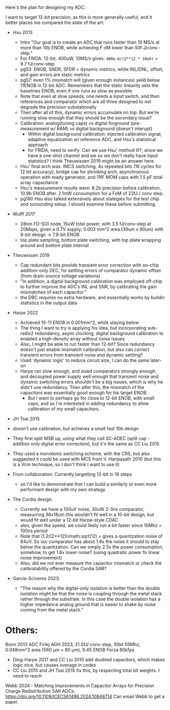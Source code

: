 Here's the plan for designing my ADC:

I want to target 12-bit precision, as this is more generally useful, and it better places me compared the state of the art:

- Hsu 2013
    - Intro "Our goal is to create an ADC that runs faster than 10 MS/s at more than 10b ENOB, while achieving F oM lower than 50f J/conv.-step."
    - For FRIDA: 12-bit, 400uW, 10MS/s gives: `400e-6/(2**12 * 10e6)` = 9.7 fJ/conv-step
    - pg53: ENOB, SNDR, SFDR = dynamic metrics, while INL/DNL, offset, and gain errors are static metrics
    - pg57: even 1% mismatch will (given enough instances) yeild below 11ENOB in 12-bit ADC. Remembers that the static linearity sets the baselines ENOB, even if one runs as slow as possible.
    - Note that even at slow speeds, one needs a input switch, and then references and comparator which are all three designed to not degrade the precision substationally
    - Then after all of this, dynamic errors accumulate on top. But we're running slow enough that they should be the secondary issue?
    - Calibration: analog(tuning caps) vs digital forground (pre-measurement w/ RAM) vs digital background (doesn't interupt)
        - Within digital background calibration: injected calibration signal, adaptive equalization w/ reference ADC, and Hsu's statistical approach
        - for FRIDA, need to verify: Can we use Hsu' method III?, since we have a one-shot channel and we so we don't really have input statistics? I think Theuwissen 2019 might be an answer here.
    - Hsu' final arch was: IMCS switching, 4x repeated bits (16 cycles for 12 bit accuracy), bridge cap for shrinking arch, asynchronous operation with ready generator, and 11fF MOM caps with 1.5 pF total array capacitance
    - Hsu's measurement results were: 8.2b precision before calibration, 10.9b ENOB after. 2.1mW consumption for a FoM of 22fJ / conv step.
    - pg180 Hsu also talked extensively about stategies for the test chip and surounding setup. I should examine these before submitting.

- Wulff 2017
    - 28nm FD-SOI node, 15uW total power, with 3.5 fJ/conv-step at 20Msps, given a 0.7V supply, 0.003 mm^2 area (39um x 80um) with 9-bit design -> 7.9-bit ENOB
    - top plate sampling, bottom plate switching, with top plate wrapping around and bottom plate internal

- Theuwissen 2019
    - Cap redundant bits provide transient error correction with on-chip addition-only DEC, for settling errors of comparator dynamic offset (from drain-source voltage variations)
    - "In addition, a digital background calibration was employed off-chip to further improve the ADC’s INL and SNR, by calibrating the gain mismatches of each capacitor."
    - the DBC requires no extra hardware, and essentially works by buildin statistics in the output data

- Harpe 2022
    - Achieved 10-11 ENOB in 0.001mm^2, while staying below 
    - The thing I want to try is applying his idea, but incorporating sub-radix2 redundancy, async clocking, digital background calibration to enabled a high-density array without noise issues
    - Also, I might be able to run faster than 12-bit? Since redundancy doesn't just enable mismatch calibration, but also can correct transient errors from transient noise and dynamic settling?
    - Used 'dynamic logic' to reduce circuit size, I can do the same later-on
    - Harpe ran slow enough, and sized comparators strongly enough, and decoupled power supply well enough that transient noise and dynamic switching errors shouldn't be a big issues, which is why he didn't use redundancy. Then after this, the mismatch of the capacitors was essentially good enough for his target ENOB.
        - But I want to perhaps go for close to 12-bit ENOB, with small caps, and so I'm interested in adding redundancy to allow calibration of my small capacitors.

- JH Tsai 2015
 - doesn't use calibraiton, but achieves a small fast 10b design
 - They first split MSB up, using what they call SC-ADEC (split cap - addition only digital error correction), but it's the same as CC Liu 2015
 - They used a monotonic switching scheme, with the CRS, but also suggested it could be used with MCS from V. Haripasath 2010 (but this is a Vcm technique, so I don't think I want to use it)


- From collaboration: Currently targetting 12-bit in 16 steps
    - so I'd like to demonstrate that I can build a similarly or even more performant design with my own strategy

- The Cordia design:
    - Currently we have a 130uV noise, 30uW 2-3ns comparator, measurring 36x18um this wouldn't fit well in a 10-bit design, but would fit well under a 12-bit Harpe-style CDAC
    - also, given the speed, we could likely run a bit faster since 10Mhz = 100ns period
    - Note that (1.2/(2**12))/math.sqrt(12) = gives a quantization noise of 84uV. So our comparator has about 1.6x the noise it should to stay below the quantization. Can we simply 2.5x the power consumption, somehow, to get 1.6x lower noise? (using quadratic power fo linear noise improvement)
    - Also, did we not ever measure the capacitor mismatch or check the calibratability offered by the Cordia SAR?

- Garcia-Sciveres 2023:
    - "The reason why the digital-only isolation is better than the double isolation might be that the noise is coupling through the metal stack rather through the substrate. In this case the double isolation has a higher impedance analog ground that is easier to shake by noise coming from the metal stack."


# Others:

Bonn 2013 ADC
Firlej AGH 2023, 21.5fJ/ conv-step, 10bit 55Mhz, 0.048mm^2 area (560 μm × 80 μm), 9.45 ENOB
Forza 80kfps


- Ding-Harpe 2017 and CC Liu 2010 add doubled capacitors, which makes logic nice, but causes overage in codes
- CC Liu 2015 and JH Tsai 2015 fix this, by respecting total bit weights. I need to reach 


Webb 2024 - Matching Improvements in Capacitor Arrays for Precision Charge Redistribution SAR ADCs. https://doi.org/10.1109/ICECS61496.2024.10848714 Can email Webb to get a paper.

